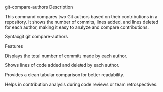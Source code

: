 git-compare-authors
Description

This command compares two Git authors based on their contributions in a repository. It shows the number of commits, lines added, and lines deleted for each author, making it easy to analyze and compare contributions.

Syntaxgit
git compare-authors <author1> <author2>

Features

Displays the total number of commits made by each author. <br/>

Shows lines of code added and deleted by each author. <br/>

Provides a clean tabular comparison for better readability. <br/>

Helps in contribution analysis during code reviews or team retrospectives. <br/>